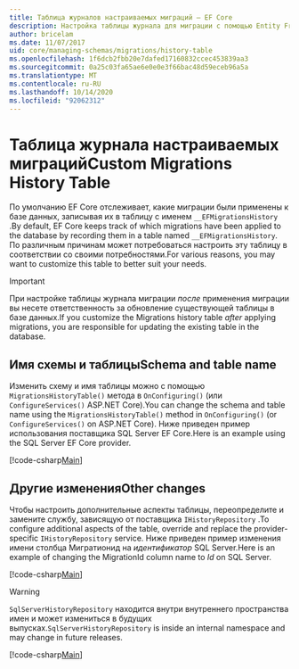 ```yaml
---
title: Таблица журналов настраиваемых миграций — EF Core
description: Настройка таблицы журнала для миграции с помощью Entity Framework Core
author: bricelam
ms.date: 11/07/2017
uid: core/managing-schemas/migrations/history-table
ms.openlocfilehash: 1f6dcb2fbb20e7dafed17160832ccec453839aa3
ms.sourcegitcommit: 0a25c03fa65ae6e0e0e3f66bac48d59eceb96a5a
ms.translationtype: MT
ms.contentlocale: ru-RU
ms.lasthandoff: 10/14/2020
ms.locfileid: "92062312"
---
```

# <a name="custom-migrations-history-table"></a><span data-ttu-id="323c2-103">Таблица журнала настраиваемых миграций</span><span class="sxs-lookup"><span data-stu-id="323c2-103">Custom Migrations History Table</span></span>

<span data-ttu-id="323c2-104">По умолчанию EF Core отслеживает, какие миграции были применены к базе данных, записывая их в таблицу с именем `__EFMigrationsHistory` .</span><span class="sxs-lookup"><span data-stu-id="323c2-104">By default, EF Core keeps track of which migrations have been applied to the database by recording them in a table named `__EFMigrationsHistory`.</span></span> <span data-ttu-id="323c2-105">По различным причинам может потребоваться настроить эту таблицу в соответствии со своими потребностями.</span><span class="sxs-lookup"><span data-stu-id="323c2-105">For various reasons, you may want to customize this table to better suit your needs.</span></span>

> [!IMPORTANT]
> <span data-ttu-id="323c2-106">При настройке таблицы журнала миграции *после* применения миграции вы несете ответственность за обновление существующей таблицы в базе данных.</span><span class="sxs-lookup"><span data-stu-id="323c2-106">If you customize the Migrations history table *after* applying migrations, you are responsible for updating the existing table in the database.</span></span>

## <a name="schema-and-table-name"></a><span data-ttu-id="323c2-107">Имя схемы и таблицы</span><span class="sxs-lookup"><span data-stu-id="323c2-107">Schema and table name</span></span>

<span data-ttu-id="323c2-108">Изменить схему и имя таблицы можно с помощью `MigrationsHistoryTable()` метода в `OnConfiguring()` (или `ConfigureServices()` ASP.NET Core).</span><span class="sxs-lookup"><span data-stu-id="323c2-108">You can change the schema and table name using the `MigrationsHistoryTable()` method in `OnConfiguring()` (or `ConfigureServices()` on ASP.NET Core).</span></span> <span data-ttu-id="323c2-109">Ниже приведен пример использования поставщика SQL Server EF Core.</span><span class="sxs-lookup"><span data-stu-id="323c2-109">Here is an example using the SQL Server EF Core provider.</span></span>

[!code-csharp[Main](../../../../samples/core/Schemas/Migrations/MigrationTableNameContext.cs#TableNameContext)]

## <a name="other-changes"></a><span data-ttu-id="323c2-110">Другие изменения</span><span class="sxs-lookup"><span data-stu-id="323c2-110">Other changes</span></span>

<span data-ttu-id="323c2-111">Чтобы настроить дополнительные аспекты таблицы, переопределите и замените службу, зависящую от поставщика `IHistoryRepository` .</span><span class="sxs-lookup"><span data-stu-id="323c2-111">To configure additional aspects of the table, override and replace the provider-specific `IHistoryRepository` service.</span></span> <span data-ttu-id="323c2-112">Ниже приведен пример изменения имени столбца Мигратионид на *идентификатор* SQL Server.</span><span class="sxs-lookup"><span data-stu-id="323c2-112">Here is an example of changing the MigrationId column name to *Id* on SQL Server.</span></span>

[!code-csharp[Main](../../../../samples/core/Schemas/Migrations/MyHistoryRepository.cs#HistoryRepositoryContext)]

> [!WARNING]
> <span data-ttu-id="323c2-113">`SqlServerHistoryRepository` находится внутри внутреннего пространства имен и может измениться в будущих выпусках.</span><span class="sxs-lookup"><span data-stu-id="323c2-113">`SqlServerHistoryRepository` is inside an internal namespace and may change in future releases.</span></span>

[!code-csharp[Main](../../../../samples/core/Schemas/Migrations/MyHistoryRepository.cs#HistoryRepository)]
